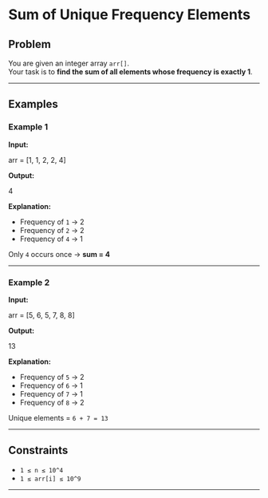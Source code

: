 # Sum of Unique Frequency Elements

## Problem
You are given an integer array `arr[]`.  
Your task is to **find the sum of all elements whose frequency is exactly 1**.

---

## Examples

### Example 1
**Input:**  

arr = [1, 1, 2, 2, 4]

**Output:**  

4

**Explanation:**  
- Frequency of `1` → 2  
- Frequency of `2` → 2  
- Frequency of `4` → 1  

Only `4` occurs once → **sum = 4**

---

### Example 2
**Input:**  

arr = [5, 6, 5, 7, 8, 8]

**Output:**  

13

**Explanation:**  
- Frequency of `5` → 2  
- Frequency of `6` → 1  
- Frequency of `7` → 1  
- Frequency of `8` → 2  

Unique elements = `6 + 7 = 13`

---

## Constraints
- `1 ≤ n ≤ 10^4`  
- `1 ≤ arr[i] ≤ 10^9`

---
